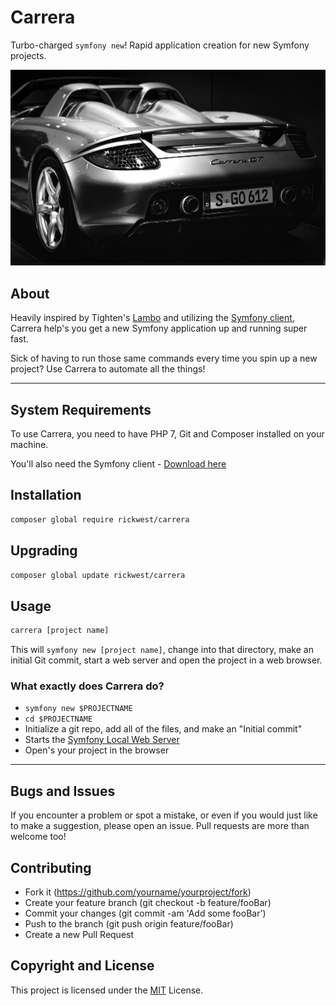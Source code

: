# Carrera
Turbo-charged `symfony new`! Rapid application creation for new Symfony projects.

![Carrera](./carrera.jpg?raw=true)

## About
Heavily inspired by Tighten's [Lambo](https://github.com/tightenco/lambo) and utilizing the [Symfony client](https://symfony.com/download), Carrera help's you get a new Symfony application up and running super fast. 

Sick of having to run those same commands every time you spin up a new project? Use Carrera to automate all the things!

---
## System Requirements
To use Carrera, you need to have PHP 7, Git and Composer installed on your machine. 

You'll also need the Symfony client - [Download here](https://symfony.com/download)

## Installation

```bash
composer global require rickwest/carrera
```

## Upgrading

```bash
composer global update rickwest/carrera
```

## Usage

```bash
carrera [project name]
```

This will `symfony new [project name]`, change into that directory, make an initial Git commit, start a web server and open the project in a web browser.

### What exactly does Carrera do?

- `symfony new $PROJECTNAME`
- `cd $PROJECTNAME`
- Initialize a git repo, add all of the files, and make an "Initial commit"
- Starts the [Symfony Local Web Server](https://symfony.com/doc/current/setup/symfony_server.html)
- Open's your project in the browser

---

## Bugs and Issues

If you encounter a problem or spot a mistake, or even if you would just like to make a suggestion, please open an issue. Pull requests are more than welcome too! 

## Contributing

- Fork it (https://github.com/yourname/yourproject/fork)
- Create your feature branch (git checkout -b feature/fooBar)
- Commit your changes (git commit -am 'Add some fooBar')
- Push to the branch (git push origin feature/fooBar)
- Create a new Pull Request

## Copyright and License

This project is licensed under the [MIT](https://choosealicense.com/licenses/mit/) License.